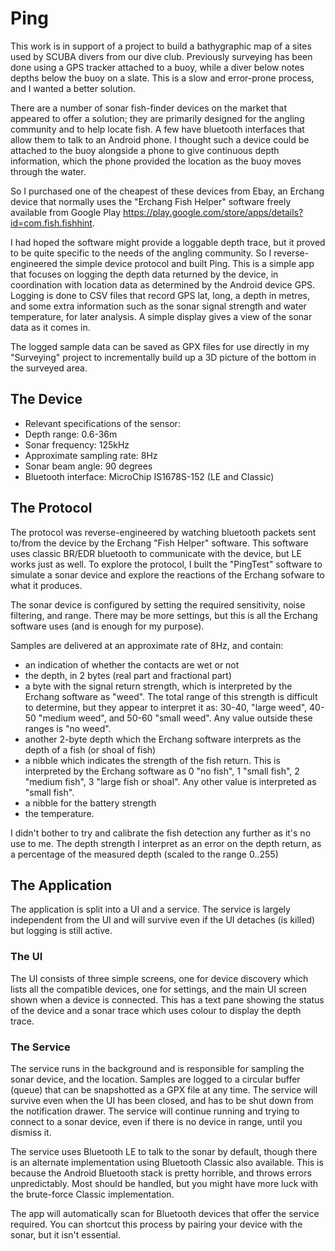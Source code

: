 # Ping

This work is in support of a project to build a bathygraphic map of a
sites used by SCUBA divers from our dive club. Previously surveying
has been done using a GPS tracker attached to a buoy, while a diver
below notes depths below the buoy on a slate. This is a slow and
error-prone process, and I wanted a better solution.

There are a number of sonar fish-finder devices on the market that
appeared to offer a solution; they are primarily designed for the
angling community and to help locate fish. A few have bluetooth
interfaces that allow them to talk to an Android phone. I thought such
a device could be attached to the buoy alongside a phone to give
continuous depth information, which the phone provided the location as
the buoy moves through the water.

So I purchased one of the cheapest of these devices from Ebay, an
Erchang device that normally uses the "Erchang Fish Helper" software
freely available from Google Play
https://play.google.com/store/apps/details?id=com.fish.fishhint.

I had hoped the software might provide a loggable depth trace, but it
proved to be quite specific to the needs of the angling community. So
I reverse-engineered the simple device protocol and built Ping. This
is a simple app that focuses on logging the depth data returned by the
device, in coordination with location data as determined by the
Android device GPS. Logging is done to CSV files that record GPS lat,
long, a depth in metres, and some extra information such as the sonar
signal strength and water temperature, for later analysis. A simple
display gives a view of the sonar data as it comes in.

The logged sample data can be saved as GPX files for use directly in
my "Surveying" project to incrementally build up a 3D picture of the
bottom in the surveyed area.

## The Device

+ Relevant specifications of the sensor:
+ Depth range: 0.6-36m
+ Sonar frequency: 125kHz
+ Approximate sampling rate: 8Hz
+ Sonar beam angle: 90 degrees
+ Bluetooth interface: MicroChip IS1678S-152 (LE and Classic)

## The Protocol

The protocol was reverse-engineered by watching bluetooth packets sent
to/from the device by the Erchang "Fish Helper" software. This
software uses classic BR/EDR bluetooth to communicate with the device,
but LE works just as well. To explore the protocol, I built the
"PingTest" software to simulate a sonar device and explore the
reactions of the Erchang sofware to what it produces.

The sonar device is configured by setting the required sensitivity,
noise filtering, and range. There may be more settings, but this is
all the Erchang software uses (and is enough for my purpose).

Samples are delivered at an approximate rate of 8Hz, and contain:
+ an indication of whether the contacts are wet or not
+ the depth, in 2 bytes (real part and fractional part)
+ a byte with the signal return strength, which is interpreted by the Erchang software as "weed". The total range of this strength is difficult to determine, but they appear to interpret it as: 30-40, "large weed", 40-50 "medium weed", and 50-60 "small weed". Any value outside these ranges is "no weed".
+ another 2-byte depth which the Erchang software interprets as the depth of a fish (or shoal of fish)
+ a nibble which indicates the strength of the fish return. This is interpreted by the Erchang software as 0 "no fish", 1 "small fish", 2 "medium fish", 3 "large fish or shoal". Any other value is interpreted as "small fish".
+ a nibble for the battery strength
+ the temperature.

I didn't bother to try and calibrate the fish detection any further as it's no use to me. The depth strength I interpret as an error on the depth return, as a percentage of the measured depth (scaled to the range 0..255)

## The Application

The application is split into a UI and a service. The service is
largely independent from the UI and will survive even if the UI detaches
(is killed) but logging is still active.

### The UI

The UI consists of three simple screens, one for device discovery which lists
all the compatible devices, one for settings, and the main UI screen shown when
a device is connected. This has a text pane showing the status of the device and
a sonar trace which uses colour to display the depth trace.

### The Service

The service runs in the background and is responsible for sampling the sonar device,
and the location. Samples are logged to a circular buffer (queue) that can be
snapshotted as a GPX file at any time. The service will survive even when
the UI has been closed, and has to be shut down from the notification drawer. The
service will continue running and trying to connect to a sonar device, even if there
is no device in range, until you dismiss it.

The service uses Bluetooth LE to talk to the sonar by default, though there is an alternate implementation
using Bluetooth Classic also available. This is because the Android Bluetooth stack is pretty horrible, and
throws errors unpredictably. Most should be handled, but you might have more luck with the brute-force
Classic implementation.

The app will automatically scan for Bluetooth devices that offer the
service required. You can shortcut this process by pairing your device
with the sonar, but it isn't essential.